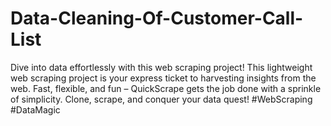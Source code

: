 # Data-Cleaning-Of-Customer-Call-List
Dive into data effortlessly with this web scraping project!  This lightweight web scraping project is your express ticket to harvesting insights from the web. Fast, flexible, and fun – QuickScrape gets the job done with a sprinkle of simplicity. Clone, scrape, and conquer your data quest!  #WebScraping #DataMagic
